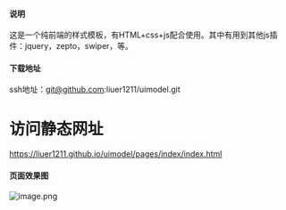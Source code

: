 #### 说明
 这是一个纯前端的样式模板，有HTML+css+js配合使用。其中有用到其他js插件：jquery，zepto，swiper，等。

#### 下载地址
 ssh地址：git@github.com:liuer1211/uimodel.git

# 访问静态网址
 https://liuer1211.github.io/uimodel/pages/index/index.html
 
#### 页面效果图
 ![image.png](https://liuer1211.github.io/uimodel/static/imgs/首页.png)